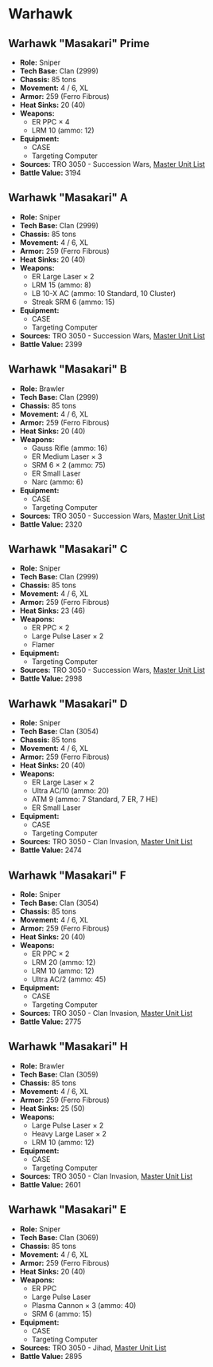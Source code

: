 # Warhawk
## Warhawk "Masakari" Prime
- **Role:** Sniper
- **Tech Base:** Clan (2999)
- **Chassis:** 85 tons
- **Movement:** 4 / 6, XL
- **Armor:** 259 (Ferro Fibrous)
- **Heat Sinks:** 20 (40)
- **Weapons:**
  - ER PPC × 4
  - LRM 10 (ammo: 12)
- **Equipment:**
  - CASE
  - Targeting Computer
- **Sources:** TRO 3050 - Succession Wars, [Master Unit List](http://masterunitlist.info/Unit/Details/2097/masakari-warhawk-prime)
- **Battle Value:** 3194

## Warhawk "Masakari" A
- **Role:** Sniper
- **Tech Base:** Clan (2999)
- **Chassis:** 85 tons
- **Movement:** 4 / 6, XL
- **Armor:** 259 (Ferro Fibrous)
- **Heat Sinks:** 20 (40)
- **Weapons:**
  - ER Large Laser × 2
  - LRM 15 (ammo: 8)
  - LB 10-X AC (ammo: 10 Standard, 10 Cluster)
  - Streak SRM 6 (ammo: 15)
- **Equipment:**
  - CASE
  - Targeting Computer
- **Sources:** TRO 3050 - Succession Wars, [Master Unit List](http://masterunitlist.info/Unit/Details/2091/masakari-warhawk-a)
- **Battle Value:** 2399

## Warhawk "Masakari" B
- **Role:** Brawler
- **Tech Base:** Clan (2999)
- **Chassis:** 85 tons
- **Movement:** 4 / 6, XL
- **Armor:** 259 (Ferro Fibrous)
- **Heat Sinks:** 20 (40)
- **Weapons:**
  - Gauss Rifle (ammo: 16)
  - ER Medium Laser × 3
  - SRM 6 × 2 (ammo: 75)
  - ER Small Laser
  - Narc (ammo: 6)
- **Equipment:**
  - CASE
  - Targeting Computer
- **Sources:** TRO 3050 - Succession Wars, [Master Unit List](http://masterunitlist.info/Unit/Details/2092/masakari-warhawk-b)
- **Battle Value:** 2320

## Warhawk "Masakari" C
- **Role:** Sniper
- **Tech Base:** Clan (2999)
- **Chassis:** 85 tons
- **Movement:** 4 / 6, XL
- **Armor:** 259 (Ferro Fibrous)
- **Heat Sinks:** 23 (46)
- **Weapons:**
  - ER PPC × 2
  - Large Pulse Laser × 2
  - Flamer
- **Equipment:**
  - Targeting Computer
- **Sources:** TRO 3050 - Succession Wars, [Master Unit List](http://masterunitlist.info/Unit/Details/2093/masakari-warhawk-c)
- **Battle Value:** 2998

## Warhawk "Masakari" D
- **Role:** Sniper
- **Tech Base:** Clan (3054)
- **Chassis:** 85 tons
- **Movement:** 4 / 6, XL
- **Armor:** 259 (Ferro Fibrous)
- **Heat Sinks:** 20 (40)
- **Weapons:**
  - ER Large Laser × 2
  - Ultra AC/10 (ammo: 20)
  - ATM 9 (ammo: 7 Standard, 7 ER, 7 HE)
  - ER Small Laser
- **Equipment:**
  - CASE
  - Targeting Computer
- **Sources:** TRO 3050 - Clan Invasion, [Master Unit List](http://masterunitlist.info/Unit/Details/2094/masakari-warhawk-d)
- **Battle Value:** 2474

## Warhawk "Masakari" F
- **Role:** Sniper
- **Tech Base:** Clan (3054)
- **Chassis:** 85 tons
- **Movement:** 4 / 6, XL
- **Armor:** 259 (Ferro Fibrous)
- **Heat Sinks:** 20 (40)
- **Weapons:**
  - ER PPC × 2
  - LRM 20 (ammo: 12)
  - LRM 10 (ammo: 12)
  - Ultra AC/2 (ammo: 45)
- **Equipment:**
  - CASE
  - Targeting Computer
- **Sources:** TRO 3050 - Clan Invasion, [Master Unit List](http://masterunitlist.info/Unit/Details/5491/masakari-warhawk-f)
- **Battle Value:** 2775

## Warhawk "Masakari" H
- **Role:** Brawler
- **Tech Base:** Clan (3059)
- **Chassis:** 85 tons
- **Movement:** 4 / 6, XL
- **Armor:** 259 (Ferro Fibrous)
- **Heat Sinks:** 25 (50)
- **Weapons:**
  - Large Pulse Laser × 2
  - Heavy Large Laser × 2
  - LRM 10 (ammo: 12)
- **Equipment:**
  - CASE
  - Targeting Computer
- **Sources:** TRO 3050 - Clan Invasion, [Master Unit List](http://masterunitlist.info/Unit/Details/2096/masakari-warhawk-h)
- **Battle Value:** 2601

## Warhawk "Masakari" E
- **Role:** Sniper
- **Tech Base:** Clan (3069)
- **Chassis:** 85 tons
- **Movement:** 4 / 6, XL
- **Armor:** 259 (Ferro Fibrous)
- **Heat Sinks:** 20 (40)
- **Weapons:**
  - ER PPC
  - Large Pulse Laser
  - Plasma Cannon × 3 (ammo: 40)
  - SRM 6 (ammo: 15)
- **Equipment:**
  - CASE
  - Targeting Computer
- **Sources:** TRO 3050 - Jihad, [Master Unit List](http://masterunitlist.info/Unit/Details/2095/masakari-warhawk-e)
- **Battle Value:** 2895

